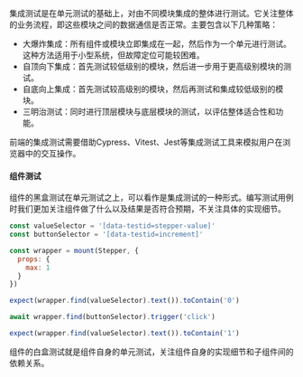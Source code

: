 集成测试是在单元测试的基础上，对由不同模块集成的整体进行测试。它关注整体的业务流程，即这些模块之间的数据通信是否正常。主要包含以下几种策略：

- 大爆炸集成：所有组件或模块立即集成在一起，然后作为一个单元进行测试。这种方法适用于小型系统，但故障定位可能较困难。
- 自顶向下集成：首先测试较低级别的模块，然后进一步用于更高级别模块的测试。
- 自底向上集成：首先测试较高级别的模块，然后再测试和集成较低级别的模块。
- 三明治测试：同时进行顶层模块与底层模块的测试，以评估整体适合性和功能。

前端的集成测试需要借助Cypress、Vitest、Jest等集成测试工具来模拟用户在浏览器中的交互操作。

#### 组件测试

组件的黑盒测试在单元测试之上，可以看作是集成测试的一种形式。编写测试用例时我们更加关注组件做了什么以及结果是否符合预期，不关注具体的实现细节。

```js
const valueSelector = '[data-testid=stepper-value]'
const buttonSelector = '[data-testid=increment]'

const wrapper = mount(Stepper, {
  props: {
    max: 1
  }
})

expect(wrapper.find(valueSelector).text()).toContain('0')

await wrapper.find(buttonSelector).trigger('click')

expect(wrapper.find(valueSelector).text()).toContain('1')
```

组件的白盒测试就是组件自身的单元测试，关注组件自身的实现细节和子组件间的依赖关系。